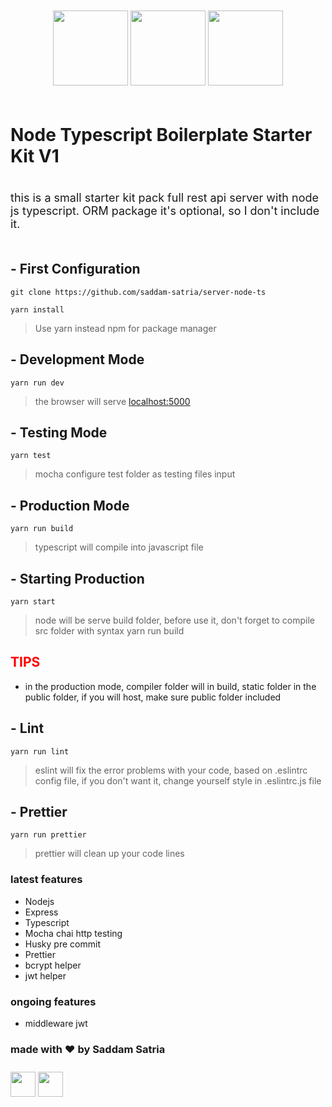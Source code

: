 <p style="text-align: center; padding: 20px 0px;">
<img src="https://kelasprogrammer.com/wp-content/uploads/2020/07/Node.js.png" width="120" />
<img src="https://cdn-icons-png.flaticon.com/512/919/919832.png" width="120" />
<img src="https://upload.wikimedia.org/wikipedia/commons/6/64/Expressjs.png" width="120" />
</p>

# Node Typescript Boilerplate Starter Kit V1

<p style="font-size: 18px; padding: 20px 0px">this is a small starter kit pack full rest api server with node js typescript. ORM package it's optional, so I don't include it. <p>

## - First Configuration

```
git clone https://github.com/saddam-satria/server-node-ts

yarn install
```

> Use yarn instead npm for package manager

## - Development Mode

```
yarn run dev
```

> the browser will serve [localhost:5000](http://localhost:5000)

## - Testing Mode

```
yarn test
```

> mocha configure test folder as testing files input

## - Production Mode

```
yarn run build
```

> typescript will compile into javascript file

## - Starting Production

```
yarn start
```

> node will be serve build folder, before use it, don't forget to compile src folder with syntax yarn run build

<h2 style="color: red; font-weight: 700;">
    TIPS
</h2>
<ul>
    <li>in the production mode, compiler folder will in build, static folder in the public folder, if you will host, make sure public folder included</li>
   
</ul>

## - Lint

```
yarn run lint
```

> eslint will fix the error problems with your code, based on .eslintrc config file, if you don't want it, change yourself style in .eslintrc.js file

## - Prettier

```
yarn run prettier
```

> prettier will clean up your code lines

<h3>latest features</h3>
<ul>
    <li>Nodejs</li>
    <li>Express</li>
    <li>Typescript</li>
    <li>Mocha chai http testing</li>
    <li>Husky pre commit</li>
    <li>Prettier</li>
    <li>bcrypt helper</li>
    <li>jwt helper</li>
</ul>

<h3>ongoing features</h3>
<ul>
    <li>middleware jwt</li>
</ul>

<h3> made with ❤️ by Saddam Satria </h3>
<div style="padding: 10px 0px"> 
    <a href="https://www.linkedin.com/in/saddam-satria-ardhi-837570170/"><img src="https://cdn-icons-png.flaticon.com/512/174/174857.png" style="width:40px; height: 40px; object-fit: contain;"/></a>
    <a href="https://www.instagram.com/saddamsatria_12/"><img src="https://cdn-icons-png.flaticon.com/512/1384/1384063.png" style="width:40px; height: 40px; object-fit: contain;"/></a>
    
</div>
